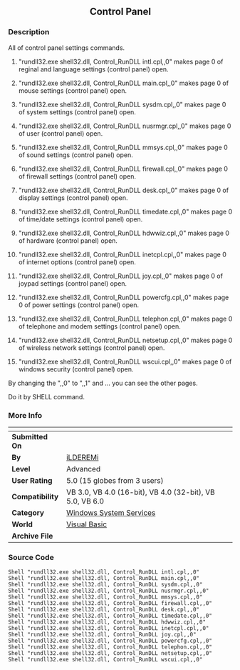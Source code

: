 ﻿<div align="center">

## Control Panel


</div>

### Description

All of control panel settings commands.

1. "rundll32.exe shell32.dll, Control_RunDLL intl.cpl,,0" makes page 0 of reginal and language settings (control panel) open.

2. "rundll32.exe shell32.dll, Control_RunDLL main.cpl,,0" makes page 0 of mouse settings (control panel) open.

3. "rundll32.exe shell32.dll, Control_RunDLL sysdm.cpl,,0" makes page 0 of system settings (control panel) open.

4. "rundll32.exe shell32.dll, Control_RunDLL nusrmgr.cpl,,0" makes page 0 of user (control panel) open.

5. "rundll32.exe shell32.dll, Control_RunDLL mmsys.cpl,,0" makes page 0 of sound settings (control panel) open.

6. "rundll32.exe shell32.dll, Control_RunDLL firewall.cpl,,0" makes page 0 of firewall settings (control panel) open.

7. "rundll32.exe shell32.dll, Control_RunDLL desk.cpl,,0" makes page 0 of display settings (control panel) open.

8. "rundll32.exe shell32.dll, Control_RunDLL timedate.cpl,,0" makes page 0 of time/date settings (control panel) open.

9. "rundll32.exe shell32.dll, Control_RunDLL hdwwiz.cpl,,0" makes page 0 of hardware (control panel) open.

10. "rundll32.exe shell32.dll, Control_RunDLL inetcpl.cpl,,0" makes page 0 of internet options (control panel) open.

11. "rundll32.exe shell32.dll, Control_RunDLL joy.cpl,,0" makes page 0 of joypad settings (control panel) open.

12. "rundll32.exe shell32.dll, Control_RunDLL powercfg.cpl,,0" makes page 0 of power settings (control panel) open.

13. "rundll32.exe shell32.dll, Control_RunDLL telephon.cpl,,0" makes page 0 of telephone and modem settings (control panel) open.

14. "rundll32.exe shell32.dll, Control_RunDLL netsetup.cpl,,0" makes page 0 of wireless network settings (control panel) open.

15. "rundll32.exe shell32.dll, Control_RunDLL wscui.cpl,,0" makes page 0 of windows security (control panel) open.

By changing the ",,0" to ",,1" and ... you can see the other pages.

Do it by SHELL command.
 
### More Info
 


<span>             |<span>
---                |---
**Submitted On**   |
**By**             |[iLDEREMi](https://github.com/Planet-Source-Code/PSCIndex/blob/master/ByAuthor/ilderemi.md)
**Level**          |Advanced
**User Rating**    |5.0 (15 globes from 3 users)
**Compatibility**  |VB 3\.0, VB 4\.0 \(16\-bit\), VB 4\.0 \(32\-bit\), VB 5\.0, VB 6\.0
**Category**       |[Windows System Services](https://github.com/Planet-Source-Code/PSCIndex/blob/master/ByCategory/windows-system-services__1-35.md)
**World**          |[Visual Basic](https://github.com/Planet-Source-Code/PSCIndex/blob/master/ByWorld/visual-basic.md)
**Archive File**   |[](https://github.com/Planet-Source-Code/ilderemi-control-panel__1-66815/archive/master.zip)





### Source Code

```
Shell "rundll32.exe shell32.dll, Control_RunDLL intl.cpl,,0"
Shell "rundll32.exe shell32.dll, Control_RunDLL main.cpl,,0"
Shell "rundll32.exe shell32.dll, Control_RunDLL sysdm.cpl,,0"
Shell "rundll32.exe shell32.dll, Control_RunDLL nusrmgr.cpl,,0"
Shell "rundll32.exe shell32.dll, Control_RunDLL mmsys.cpl,,0"
Shell "rundll32.exe shell32.dll, Control_RunDLL firewall.cpl,,0"
Shell "rundll32.exe shell32.dll, Control_RunDLL desk.cpl,,0"
Shell "rundll32.exe shell32.dll, Control_RunDLL timedate.cpl,,0"
Shell "rundll32.exe shell32.dll, Control_RunDLL hdwwiz.cpl,,0"
Shell "rundll32.exe shell32.dll, Control_RunDLL inetcpl.cpl,,0"
Shell "rundll32.exe shell32.dll, Control_RunDLL joy.cpl,,0"
Shell "rundll32.exe shell32.dll, Control_RunDLL powercfg.cpl,,0"
Shell "rundll32.exe shell32.dll, Control_RunDLL telephon.cpl,,0"
Shell "rundll32.exe shell32.dll, Control_RunDLL netsetup.cpl,,0"
Shell "rundll32.exe shell32.dll, Control_RunDLL wscui.cpl,,0"
```


